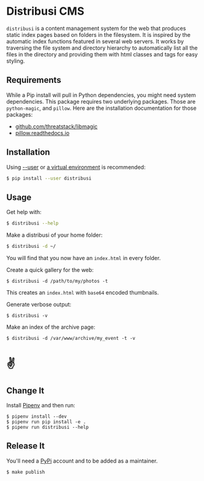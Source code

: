 # Distribusi CMS

`distribusi` is a content management system for the web that produces static
index pages based on folders in the filesystem. It is inspired by the automatic
index functions featured in several web servers. It works by traversing the
file system and directory hierarchy to automatically list all the files in the
directory and providing them with html classes and tags for easy styling.

## Requirements

While a Pip install will pull in Python dependencies, you might need system
dependencies. This package requires two underlying packages. Those are
`python-magic`, and `pillow`. Here are the installation documentation for those
packages:

* [github.com/threatstack/libmagic](https://github.com/threatstack/libmagic)
* [pillow.readthedocs.io](https://pillow.readthedocs.io/en/5.3.x/installation.html#external-libraries)

## Installation

Using [--user] or [a virtual environment] is recommended:

[--user]: https://packaging.python.org/tutorials/installing-packages/#installing-to-the-user-site
[a virtual environment]: https://packaging.python.org/tutorials/installing-packages/#creating-virtual-environments


```bash
$ pip install --user distribusi
```

## Usage

Get help with:

```bash
$ distribusi --help
```

Make a distribusi of your home folder:

```bash
$ distribusi -d ~/
```

You will find that you now have an `index.html` in every folder.

Create a quick gallery for the web:

```
$ distribusi -d /path/to/my/photos -t
```

This creates an `index.html` with `base64` encoded thumbnails.

Generate verbose output:

```
$ distribusi -v
```

Make an index of the archive page:

```
$ distribusi -d /var/www/archive/my_event -t -v
```

# ✌

## Change It

Install [Pipenv] and then run:

[Pipenv]: https://pipenv.readthedocs.io/en/latest/install/#installing-pipenv

```
$ pipenv install --dev
$ pipenv run pip install -e .
$ pipenv run distribusi --help
```


## Release It

You'll need a [PyPi](https://pypi.org/) account and to be added as a maintainer.

```
$ make publish
```
